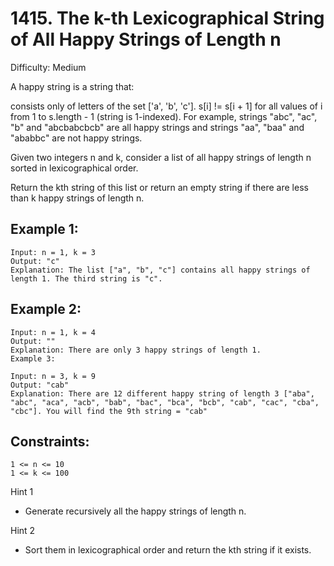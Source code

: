 # 1415. The k-th Lexicographical String of All Happy Strings of Length n

Difficulty: Medium

A happy string is a string that:

consists only of letters of the set ['a', 'b', 'c'].
s[i] != s[i + 1] for all values of i from 1 to s.length - 1 (string is 1-indexed).
For example, strings "abc", "ac", "b" and "abcbabcbcb" are all happy strings and strings "aa", "baa" and "ababbc" are not happy strings.

Given two integers n and k, consider a list of all happy strings of length n sorted in lexicographical order.

Return the kth string of this list or return an empty string if there are less than k happy strings of length n.


## Example 1:
```
Input: n = 1, k = 3
Output: "c"
Explanation: The list ["a", "b", "c"] contains all happy strings of length 1. The third string is "c".
```

## Example 2:
```
Input: n = 1, k = 4
Output: ""
Explanation: There are only 3 happy strings of length 1.
Example 3:

Input: n = 3, k = 9
Output: "cab"
Explanation: There are 12 different happy string of length 3 ["aba", "abc", "aca", "acb", "bab", "bac", "bca", "bcb", "cab", "cac", "cba", "cbc"]. You will find the 9th string = "cab"
```

## Constraints:
```
1 <= n <= 10
1 <= k <= 100
```

Hint 1
- Generate recursively all the happy strings of length n.

Hint 2
- Sort them in lexicographical order and return the kth string if it exists.